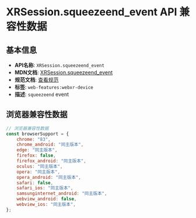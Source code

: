 # XRSession.squeezeend_event API 兼容性数据

## 基本信息

- **API名称**: `XRSession.squeezeend_event`
- **MDN文档**: [XRSession.squeezeend_event](https://developer.mozilla.org/docs/Web/API/XRSession/squeezeend_event)
- **规范文档**: [查看规范](https://immersive-web.github.io/webxr/#eventdef-xrsession-squeezeend,https://immersive-web.github.io/webxr/#dom-xrsession-onsqueezeend)
- **标签**: `web-features:webxr-device`
- **描述**: `squeezeend` event

## 浏览器兼容性数据

```javascript
// 浏览器兼容性数据
const browserSupport = {
    chrome: "83",
    chrome_android: "同主版本",
    edge: "同主版本",
    firefox: false,
    firefox_android: "同主版本",
    oculus: "同主版本",
    opera: "同主版本",
    opera_android: "同主版本",
    safari: false,
    safari_ios: "同主版本",
    samsunginternet_android: "同主版本",
    webview_android: false,
    webview_ios: "同主版本",
};

```

